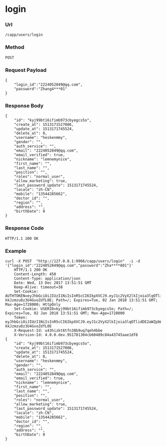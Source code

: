 # login
    
### Url
    /capp/users/login
    
### Method
    POST

### Request Payload
    {
        "login_id":"2224052849@qq.com",
        "password":"Zhang4***01"
    }

### Response Body
    {
        "id": "kyj99bt16ifimb973cbyegcs5o",
        "create_at": 1513171527086,
        "update_at": 1513171745524,
        "delete_at": 0,
        "username": "heskenmmy",
        "gender": "",
        "auth_service": "",
        "email": "2224052849@qq.com",
        "email_verified": true,
        "nickname": "lemnemynice",
        "first_name": "",
        "last_name": "",
        "position": "",
        "roles": "normal_user",
        "allow_marketing": true,
        "last_password_update": 1513171745524,
        "locale": "zh-CN",
        "mobile": "13544285662",
        "doctor_id": "",
        "region": "",
        "address": "",
        "birthDate": 0
    }
    
### Response Code
    HTTP/1.1 200 OK

### Example
    curl -X POST  "http://127.0.0.1:9966/capp/users/login"  -i -d '{"login_id":"2224052849@qq.com","password":"Zha****801"}'
        HTTP/1.1 200 OK
        Content-Length: 450
        Content-Type: application/json
        Date: Wed, 13 Dec 2017 13:51:51 GMT
        Keep-Alive: timeout=38
        Set-Cookie: AUTHTOKEN=eyJhbGciOiJIUzI1NiIsInR5cCI6IkpXVCJ9.eyJ1c2VyX2lkIjoia3lqOTlidDE2aWZpbWI5NzNjYnllZ2NzNW8iLCJyb2xlcyI6Im5vcm1hbF91c2VyIiwicHJvcHMiOnsiYnJvd3NlciI6ImN1cmwvNy40Ny4wIiwib3MiOiJ1bmtub3duIiwicGxhdGZvcm0iOiJ1bmtub3duIn0sImV4cCI6MTUxNDkwMTExMSwiaWF0IjoxNTEzMTczMTExLCJpc3MiOiJ3d3cuYWNjdXJtZS5jb20ifQ.lRfLBm9V7mwrrBrsbJA5P-kkJzmzu8z3U4GvoZdfL0E; Path=/; Expires=Tue, 02 Jan 2018 13:51:51 GMT; Max-Age=1728000; HttpOnly
        Set-Cookie: USERID=kyj99bt16ifimb973cbyegcs5o; Path=/; Expires=Tue, 02 Jan 2018 13:51:51 GMT; Max-Age=1728000
        Token: eyJhbGciOiJIUzI1NiIsInR5cCI6IkpXVCJ9.eyJ1c2VyX2lkIjoia3lqOTlidDE2aWZpbWI5NzNjYnllZ2NzNW8iLCJyb2xlcyI6Im5vcm1hbF91c2VyIiwicHJvcHMiOnsiYnJvd3NlciI6ImN1cmwvNy40Ny4wIiwib3MiOiJ1bmtub3duIiwicGxhdGZvcm0iOiJ1bmtub3duIn0sImV4cCI6MTUxNDkwMTExMSwiaWF0IjoxNTEzMTczMTExLCJpc3MiOiJ3d3cuYWNjdXJtZS5jb20ifQ.lRfLBm9V7mwrrBrsbJA5P-kkJzmzu8z3U4GvoZdfL0E
        X-Request-Id: u43hizkt6tfn38b9uq7qeh4bbe
        X-Version-Id: 4.0.0.dev.951781304cb60489c84a43745aae1df8
    {
        "id": "kyj99bt16ifimb973cbyegcs5o",
        "create_at": 1513171527086,
        "update_at": 1513171745524,
        "delete_at": 0,
        "username": "heskenmmy",
        "gender": "",
        "auth_service": "",
        "email": "2224052849@qq.com",
        "email_verified": true,
        "nickname": "lemnemynice",
        "first_name": "",
        "last_name": "",
        "position": "",
        "roles": "normal_user",
        "allow_marketing": true,
        "last_password_update": 1513171745524,
        "locale": "zh-CN",
        "mobile": "13544285662",
        "doctor_id": "",
        "region": "",
        "address": "",
        "birthDate": 0
    }
